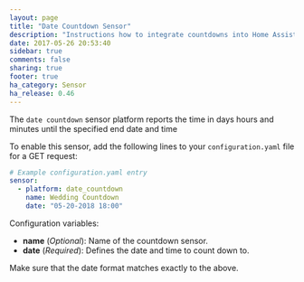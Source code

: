 ```yaml
---
layout: page
title: "Date Countdown Sensor"
description: "Instructions how to integrate countdowns into Home Assistant."
date: 2017-05-26 20:53:40
sidebar: true
comments: false
sharing: true
footer: true
ha_category: Sensor
ha_release: 0.46
---
```



The `date countdown` sensor platform reports the time in days hours and minutes until the specified end date and time

To enable this sensor, add the following lines to your `configuration.yaml` file for a GET request:

```yaml
# Example configuration.yaml entry
sensor:
  - platform: date_countdown
    name: Wedding Countdown
    date: "05-20-2018 18:00"
```

Configuration variables:

- **name** (*Optional*): Name of the countdown sensor.
- **date** (*Required*): Defines the date and time to count down to.

<p class='note warning'>
Make sure that the date format matches exactly to the above.
</p>
